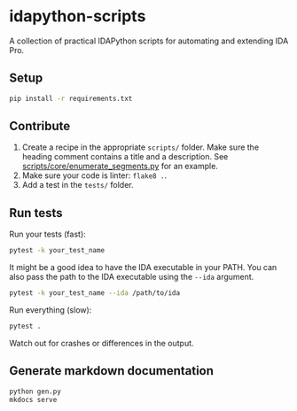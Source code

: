 # idapython-scripts
A collection of practical IDAPython scripts for automating and extending IDA Pro.

## Setup

```bash
pip install -r requirements.txt
```

## Contribute

1. Create a recipe in the appropriate `scripts/` folder. Make sure the heading comment contains a title and a
  description. See [scripts/core/enumerate_segments.py](scripts/core/enumerate_segments.py) for an example.
2. Make sure your code is linter: `flake8 .`.
3. Add a test in the `tests/` folder.

## Run tests

Run your tests (fast):

```bash
pytest -k your_test_name
```

It might be a good idea to have the IDA executable in your PATH. You can also pass the path to the IDA executable
using the `--ida` argument.

```bash
pytest -k your_test_name --ida /path/to/ida
```

Run everything (slow):

```bash
pytest .
```

Watch out for crashes or differences in the output.

## Generate markdown documentation

```bash
python gen.py
mkdocs serve
```